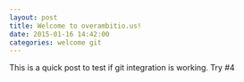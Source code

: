 ```yaml
---
layout: post
title: Welcome to overambitio.us!
date: 2015-01-16 14:42:00
categories: welcome git
---
```

This is a quick post to test if git integration is working. Try #4

[overambitio.us]: http://overambitio.us
